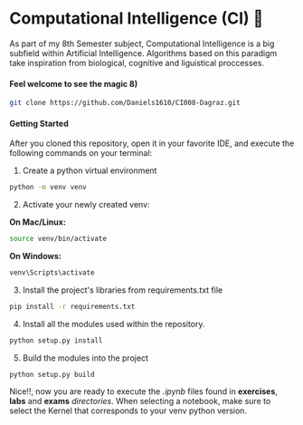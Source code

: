 # Computational Intelligence (CI) 🧠
As part of my 8th Semester subject, Computational Intelligence is a big subfield within Artificial Intelligence. Algorithms based on this paradigm take inspiration from biological, cognitive and liguistical proccesses.  

#### Feel welcome to see the magic 8)
```bash
git clone https://github.com/Daniels1610/CI008-Dagraz.git
```

#### Getting Started
After you cloned this repository, open it in your favorite IDE, and execute the following commands on your terminal:  

1) Create a python virtual environment
```bash
python -m venv venv
```

2) Activate your newly created venv:
 
**On Mac/Linux:** 
```bash
source venv/bin/activate 
```

**On Windows:**
```bash
venv\Scripts\activate
```

3) Install the project's libraries from requirements.txt file
```bash
pip install -r requirements.txt
```

4) Install all the modules used within the repository.
```bash
python setup.py install
```

5) Build the modules into the project
```bash
python setup.py build
```

Nice!!, now you are ready to execute the *.ipynb* files found in **exercises**, **labs** and **exams** *directories*. When selecting a notebook, make sure to select the Kernel that corresponds to your venv python version.